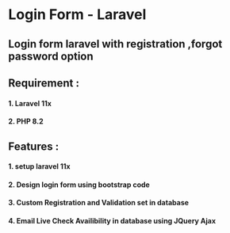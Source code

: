 # Login Form - Laravel  
## Login form laravel  with registration ,forgot password option 
## Requirement : 
#### 1. Laravel 11x 
#### 2. PHP 8.2 
## Features :
#### 1. setup laravel 11x 
#### 2. Design login form using bootstrap code 
#### 3. Custom Registration and Validation set in database
#### 4. Email Live  Check Availibility in database  using JQuery Ajax  
